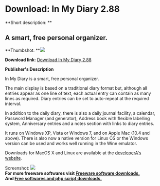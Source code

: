 # Download: In My Diary 2.88

**Short description: **

## A smart, free personal organizer.

  
**Thumbshot: **![](http://www.freewarefiles.com/screenshot/inmydiary2_md.jpg)   
  
**Download link:** [Download In My Diary 2.88](http://freesoftwares.boysofts.com/In-My-Diary_program_73805.html)  
  

**Publisher's Description**  
  

In My Diary is a smart, free personal organizer.

The main display is based on a traditional diary format but, although all
entries appear as one line of text, each actual entry can contain as many
lines as required. Diary entries can be set to auto-repeat at the required
interval.

In addition to the daily diary, there is also a daily journal facility, a
calendar, Password Manager (and generator), Address book with flexible
labelling system, Anniversary entries and a notes section with links to diary
entries.

It runs on Windows XP, Vista or Windows 7, and on Apple Mac (10.4 and above).
There is also now a native version for Linux OS or the Windows version can be
used and works well running in the Wine emulator.

Downloads for MacOS X and Linux are available at the [developerA's
website](http://www.inmydiary.co.uk/download.php).

  
  
Screenshot: ![](http://www.freewarefiles.com/screenshot/inmydiary2.jpg)  
**For more freeware softwares visit [Freeware software downloads.](http://freesoftwares.boysofts.com/)**   
**And [Free softwares and php script downloads.](http://www.boysofts.com/)**

